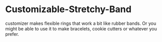 # Customizable-Stretchy-Band
customizer makes flexible rings that work a bit like rubber bands.  Or you might be able to use it to make bracelets, cookie cutters or whatever you prefer.
